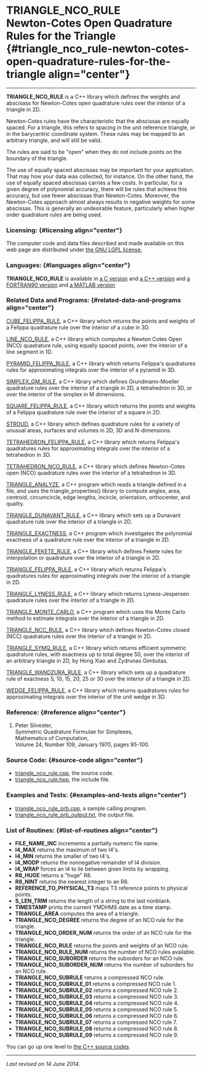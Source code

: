 TRIANGLE\_NCO\_RULE\
Newton-Cotes Open Quadrature Rules for the Triangle {#triangle_nco_rule-newton-cotes-open-quadrature-rules-for-the-triangle align="center"}
===================================================

------------------------------------------------------------------------

**TRIANGLE\_NCO\_RULE** is a C++ library which defines the weights and
abscisass for Newton-Cotes open quadrature rules over the interior of a
triangle in 2D.

Newton-Cotes rules have the characteristic that the abscissas are
equally spaced. For a triangle, this refers to spacing in the unit
reference triangle, or in the barycentric coordinate system. These rules
may be mapped to an arbitrary triangle, and will still be valid.

The rules are said to be "open" when they do not include points on the
boundary of the triangle.

The use of equally spaced abscissas may be important for your
application. That may how your data was collected, for instance. On the
other hand, the use of equally spaced abscissas carries a few costs. In
particular, for a given degree of polynomial accuracy, there will be
rules that achieve this accuracy, but use fewer abscissas than
Newton-Cotes. Moreover, the Newton-Cotes approach almost always results
in negative weights for some abscissas. This is generally an undesirable
feature, particularly when higher order quadrature rules are being used.

### Licensing: {#licensing align="center"}

The computer code and data files described and made available on this
web page are distributed under [the GNU LGPL
license.](../../txt/gnu_lgpl.txt)

### Languages: {#languages align="center"}

**TRIANGLE\_NCO\_RULE** is available in [a C
version](../../c_src/triangle_nco_rule/triangle_nco_rule.md) and [a
C++ version](../../master/triangle_nco_rule/triangle_nco_rule.md) and
[a FORTRAN90
version](../../f_src/triangle_nco_rule/triangle_nco_rule.md) and [a
MATLAB version](../../m_src/triangle_nco_rule/triangle_nco_rule.md)

### Related Data and Programs: {#related-data-and-programs align="center"}

[CUBE\_FELIPPA\_RULE](../../master/cube_felippa_rule/cube_felippa_rule.md),
a C++ library which returns the points and weights of a Felippa
quadrature rule over the interior of a cube in 3D.

[LINE\_NCO\_RULE](../../master/line_nco_rule/line_nco_rule.md), a C++
library which computes a Newton Cotes Open (NCO) quadrature rule, using
equally spaced points, over the interior of a line segment in 1D.

[PYRAMID\_FELIPPA\_RULE](../../master/pyramid_felippa_rule/pyramid_felippa_rule.md),
a C++ library which returns Felippa's quadratures rules for
approximating integrals over the interior of a pyramid in 3D.

[SIMPLEX\_GM\_RULE](../../master/simplex_gm_rule/simplex_gm_rule.md),
a C++ library which defines Grundmann-Moeller quadrature rules over the
interior of a triangle in 2D, a tetrahedron in 3D, or over the interior
of the simplex in M dimensions.

[SQUARE\_FELIPPA\_RULE](../../master/square_felippa_rule/square_felippa_rule.md),
a C++ library which returns the points and weights of a Felippa
quadrature rule over the interior of a square in 2D.

[STROUD](../../master/stroud/stroud.md), a C++ library which defines
quadrature rules for a variety of unusual areas, surfaces and volumes in
2D, 3D and N-dimensions.

[TETRAHEDRON\_FELIPPA\_RULE](../../master/tetrahedron_felippa_rule/tetrahedron_felippa_rule.md),
a C++ library which returns Felippa's quadratures rules for
approximating integrals over the interior of a tetrahedron in 3D.

[TETRAHEDRON\_NCO\_RULE](../../master/tetrahedron_nco_rule/tetrahedron_nco_rule.md),
a C++ library which defines Newton-Cotes open (NCO) quadrature rules
over the interior of a tetrahedron in 3D.

[TRIANGLE\_ANALYZE](../../master/triangle_analyze/triangle_analyze.md),
a C++ program which reads a triangle defined in a file, and uses the
triangle\_properties() library to compute angles, area, centroid,
circumcircle, edge lengths, incircle, orientation, orthocenter, and
quality.

[TRIANGLE\_DUNAVANT\_RULE](../../master/triangle_dunavant_rule/triangle_dunavant_rule.md),
a C++ library which sets up a Dunavant quadrature rule over the interior
of a triangle in 2D.

[TRIANGLE\_EXACTNESS](../../master/triangle_exactness/triangle_exactness.md),
a C++ program which investigates the polynomial exactness of a
quadrature rule over the interior of a triangle in 2D.

[TRIANGLE\_FEKETE\_RULE](../../master/triangle_fekete_rule/triangle_fekete_rule.md),
a C++ library which defines Fekete rules for interpolation or quadrature
over the interior of a triangle in 2D.

[TRIANGLE\_FELIPPA\_RULE](../../master/triangle_felippa_rule/triangle_felippa_rule.md),
a C++ library which returns Felippa's quadratures rules for
approximating integrals over the interior of a triangle in 2D.

[TRIANGLE\_LYNESS\_RULE](../../master/triangle_lyness_rule/triangle_lyness_rule.md),
a C++ library which returns Lyness-Jespersen quadrature rules over the
interior of a triangle in 2D.

[TRIANGLE\_MONTE\_CARLO](../../master/triangle_monte_carlo/triangle_monte_carlo.md),
a C++ program which uses the Monte Carlo method to estimate integrals
over the interior of a triangle in 2D.

[TRIANGLE\_NCC\_RULE](../../master/triangle_ncc_rule/triangle_ncc_rule.md),
a C++ library which defines Newton-Cotes closed (NCC) quadrature rules
over the interior of a triangle in 2D.

[TRIANGLE\_SYMQ\_RULE](../../master/triangle_symq_rule/triangle_symq_rule.md),
a C++ library which returns efficient symmetric quadrature rules, with
exactness up to total degree 50, over the interior of an arbitrary
triangle in 2D, by Hong Xiao and Zydrunas Gimbutas.

[TRIANGLE\_WANDZURA\_RULE](../../master/triangle_wandzura_rule/triangle_wandzura_rule.md),
a C++ library which sets up a quadrature rule of exactness 5, 10, 15,
20, 25 or 30 over the interior of a triangle in 2D.

[WEDGE\_FELIPPA\_RULE](../../master/wedge_felippa_rule/wedge_felippa_rule.md),
a C++ library which returns quadratures rules for approximating
integrals over the interior of the unit wedge in 3D.

### Reference: {#reference align="center"}

1.  Peter Silvester,\
    Symmetric Quadrature Formulae for Simplexes,\
    Mathematics of Computation,\
    Volume 24, Number 109, January 1970, pages 95-100.

### Source Code: {#source-code align="center"}

-   [triangle\_nco\_rule.cpp](triangle_nco_rule.cpp), the source code.
-   [triangle\_nco\_rule.hpp](triangle_nco_rule.hpp), the include file.

### Examples and Tests: {#examples-and-tests align="center"}

-   [triangle\_nco\_rule\_prb.cpp](triangle_nco_rule_prb.cpp), a sample
    calling program.
-   [triangle\_nco\_rule\_prb\_output.txt](triangle_nco_rule_prb_output.txt),
    the output file.

### List of Routines: {#list-of-routines align="center"}

-   **FILE\_NAME\_INC** increments a partially numeric file name.
-   **I4\_MAX** returns the maximum of two I4's.
-   **I4\_MIN** returns the smaller of two I4's.
-   **I4\_MODP** returns the nonnegative remainder of I4 division.
-   **I4\_WRAP** forces an I4 to lie between given limits by wrapping.
-   **R8\_HUGE** returns a "huge" R8.
-   **R8\_NINT** returns the nearest integer to an R8.
-   **REFERENCE\_TO\_PHYSICAL\_T3** maps T3 reference points to physical
    points.
-   **S\_LEN\_TRIM** returns the length of a string to the last
    nonblank.
-   **TIMESTAMP** prints the current YMDHMS date as a time stamp.
-   **TRIANGLE\_AREA** computes the area of a triangle.
-   **TRIANGLE\_NCO\_DEGREE** returns the degree of an NCO rule for the
    triangle.
-   **TRIANGLE\_NCO\_ORDER\_NUM** returns the order of an NCO rule for
    the triangle.
-   **TRIANGLE\_NCO\_RULE** returns the points and weights of an NCO
    rule.
-   **TRIANGLE\_NCO\_RULE\_NUM** returns the number of NCO rules
    available.
-   **TRIANGLE\_NCO\_SUBORDER** returns the suborders for an NCO rule.
-   **TRIANGLE\_NCO\_SUBORDER\_NUM** returns the number of suborders for
    an NCO rule.
-   **TRIANGLE\_NCO\_SUBRULE** returns a compressed NCO rule.
-   **TRIANGLE\_NCO\_SUBRULE\_01** returns a compressed NCO rule 1.
-   **TRIANGLE\_NCO\_SUBRULE\_02** returns a compressed NCO rule 2.
-   **TRIANGLE\_NCO\_SUBRULE\_03** returns a compressed NCO rule 3.
-   **TRIANGLE\_NCO\_SUBRULE\_04** returns a compressed NCO rule 4.
-   **TRIANGLE\_NCO\_SUBRULE\_05** returns a compressed NCO rule 5.
-   **TRIANGLE\_NCO\_SUBRULE\_06** returns a compressed NCO rule 6.
-   **TRIANGLE\_NCO\_SUBRULE\_07** returns a compressed NCO rule 7.
-   **TRIANGLE\_NCO\_SUBRULE\_08** returns a compressed NCO rule 8.
-   **TRIANGLE\_NCO\_SUBRULE\_09** returns a compressed NCO rule 9.

You can go up one level to [the C++ source codes](../cpp_src.md).

------------------------------------------------------------------------

*Last revised on 14 June 2014.*
